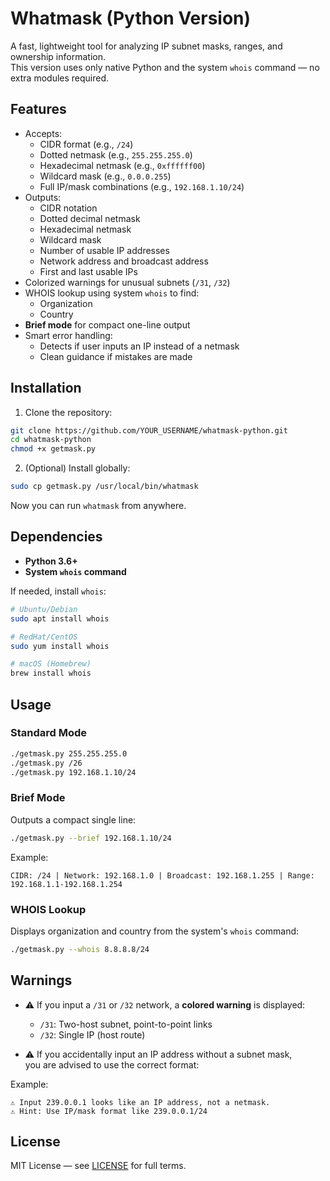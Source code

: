 # Whatmask (Python Version)

A fast, lightweight tool for analyzing IP subnet masks, ranges, and ownership information.  
This version uses only native Python and the system `whois` command — no extra modules required.

## Features

- Accepts:
  - CIDR format (e.g., `/24`)
  - Dotted netmask (e.g., `255.255.255.0`)
  - Hexadecimal netmask (e.g., `0xffffff00`)
  - Wildcard mask (e.g., `0.0.0.255`)
  - Full IP/mask combinations (e.g., `192.168.1.10/24`)
- Outputs:
  - CIDR notation
  - Dotted decimal netmask
  - Hexadecimal netmask
  - Wildcard mask
  - Number of usable IP addresses
  - Network address and broadcast address
  - First and last usable IPs
- Colorized warnings for unusual subnets (`/31`, `/32`)
- WHOIS lookup using system `whois` to find:
  - Organization
  - Country
- **Brief mode** for compact one-line output
- Smart error handling:
  - Detects if user inputs an IP instead of a netmask
  - Clean guidance if mistakes are made

## Installation

1. Clone the repository:

```bash
git clone https://github.com/YOUR_USERNAME/whatmask-python.git
cd whatmask-python
chmod +x getmask.py
```

2. (Optional) Install globally:

```bash
sudo cp getmask.py /usr/local/bin/whatmask
```

Now you can run `whatmask` from anywhere.

## Dependencies

- **Python 3.6+**
- **System `whois` command**

If needed, install `whois`:

```bash
# Ubuntu/Debian
sudo apt install whois

# RedHat/CentOS
sudo yum install whois

# macOS (Homebrew)
brew install whois
```

## Usage

### Standard Mode

```bash
./getmask.py 255.255.255.0
./getmask.py /26
./getmask.py 192.168.1.10/24
```

### Brief Mode

Outputs a compact single line:

```bash
./getmask.py --brief 192.168.1.10/24
```

Example:

```text
CIDR: /24 | Network: 192.168.1.0 | Broadcast: 192.168.1.255 | Range: 192.168.1.1-192.168.1.254
```

### WHOIS Lookup

Displays organization and country from the system's `whois` command:

```bash
./getmask.py --whois 8.8.8.8/24
```

## Warnings

- ⚠️ If you input a `/31` or `/32` network, a **colored warning** is displayed:
  - `/31`: Two-host subnet, point-to-point links
  - `/32`: Single IP (host route)

- ⚠️ If you accidentally input an IP address without a subnet mask,  
  you are advised to use the correct format:

Example:

```text
⚠️ Input 239.0.0.1 looks like an IP address, not a netmask.
⚠️ Hint: Use IP/mask format like 239.0.0.1/24
```

## License

MIT License — see [LICENSE](LICENSE) for full terms.
